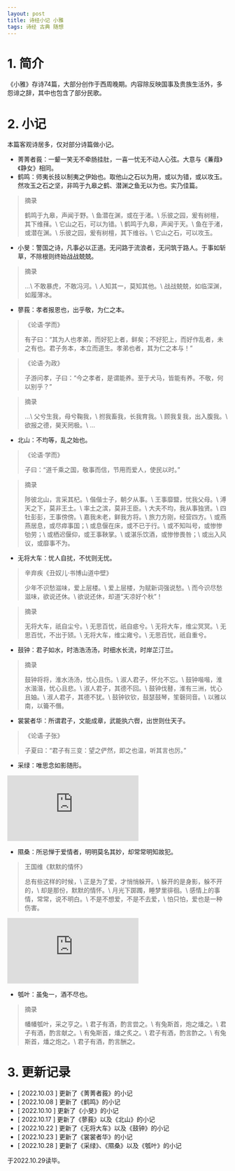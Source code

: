 ```yaml
---
layout: post
title: 诗经小记 小雅
tags: 诗经 古典 随想
---
```


# 1. 简介

《小雅》存诗74篇，大部分创作于西周晚期。内容除反映国事及贵族生活外，多怨诽之辞，其中也包含了部分民歌。

# 2. 小记

本篇客观诗居多，仅对部分诗篇做小记。

- 菁菁者莪：一颦一笑无不牵肠挂肚，一喜一忧无不动人心弦。大意与《蒹葭》《静女》相同。
- 鹤鸣：师夷长技以制夷之伊始也。取他山之石以为用，或以为错，或以攻玉。然攻玉之石之坚，非鸣于九皋之鹤、潜渊之鱼无以为也。实乃佳篇。

> 摘录
>
> 鹤鸣于九皋，声闻于野。\\
> 鱼潜在渊，或在于渚。\\
> 乐彼之园，爰有树檀，其下维萚。\\
> 它山之石，可以为错。\\
> 鹤鸣于九皋，声闻于天。\\
> 鱼在于渚，或潜在渊。\\
> 乐彼之园，爰有树檀，其下维谷。\\
> 它山之石，可以攻玉。

- 小旻：警国之诗，凡事必以正道。无问路于流浪者，无问筑于路人。于事如斩草，不除根则终始战战兢兢。

> 摘录
>
> ...\\
> 不敢暴虎，不敢冯河。\\
> 人知其一，莫知其他。\\
> 战战兢兢，如临深渊，如履薄冰。

- 蓼莪：孝者报恩也，出乎敬，为仁之本。

> 《论语·学而》
>
> 有子曰：“其为人也孝弟，而好犯上者，鲜矣；不好犯上，而好作乱者，未之有也。君子务本，本立而道生。孝弟也者，其为仁之本与！”

> 《论语·为政》
>
> 子游问孝，子曰：“今之孝者，是谓能养。至于犬马，皆能有养。不敬，何以别乎？”

> 摘录
>
> ...\\
> 父兮生我，母兮鞠我，\\
> 拊我畜我，长我育我。\\
> 顾我复我，出入腹我。\\
> 欲报之德，昊天罔极。\\
> ...

- 北山：不均等，乱之始也。

>《论语·学而》
>
> 子曰：“道千乘之国，敬事而信，节用而爱人，使民以时。”

> 摘录
>
> 陟彼北山，言采其杞。\\
> 偕偕士子，朝夕从事。\\
> 王事靡盬，忧我父母。\\
> 溥天之下，莫非王土。\\
> 率土之滨，莫非王臣。\\
> 大夫不均，我从事独贤。\\
> 四牡彭彭，王事傍傍。\\
> 嘉我未老，鲜我方将。\\
> 旅力方刚，经营四方。\\
> 或燕燕居息，或尽瘁事国；\\
> 或息偃在床，或不已于行。\\
> 或不知叫号，或惨惨劬劳；\\
> 或栖迟偃仰，或王事鞅掌。\\
> 或湛乐饮酒，或惨惨畏咎；\\
> 或出入风议，或靡事不为。

- 无将大车：忧人自扰，不忧则无忧。

> 辛弃疾《丑奴儿·书博山道中壁》
>
> 少年不识愁滋味，爱上层楼。\\
> 爱上层楼，为赋新词强说愁。\\
> 而今识尽愁滋味，欲说还休。\\
> 欲说还休，却道“天凉好个秋”！

> 摘录
>
> 无将大车，祇自尘兮。\\
> 无思百忧，祇自疷兮。\\
> 无将大车，维尘冥冥。\\
> 无思百忧，不出于颎。\\
> 无将大车，维尘雍兮。\\
> 无思百忧，祇自重兮。

- 鼓钟：君子如水，时浩浩汤汤，时细水长流，时岸芷汀兰。

> 摘录
>
> 鼓钟将将，淮水汤汤，忧心且伤。\\
> 淑人君子，怀允不忘。\\
> 鼓钟喈喈，淮水湝湝，忧心且悲。\\
> 淑人君子，其德不回。\\
> 鼓钟伐鼛，淮有三洲，忧心且妯。\\
> 淑人君子，其德不犹。\\
> 鼓钟钦钦，鼓瑟鼓琴，笙磬同音。\\
> 以雅以南，以籥不僭。

- 裳裳者华：所谓君子，文能成章，武能执六辔，出世则仕天子。

> 《论语·子张》
>
> 子夏曰：“君子有三变：望之俨然，即之也温，听其言也厉。”

- 采绿：唯思念如影随形。

<div class="video-frame"><iframe src="https://www.youtube.com/embed/4Ah5gsjXVgo" title="YouTube video player" frameborder="0" allowfullscreen></iframe></div>

- 隰桑：所忌惮于爱情者，明明莫名其妙，却常常明知故犯。

> 王国维《默默的情怀》
>
> 总有些这样的时候，\\
> 正是为了爱，才悄悄躲开。\\
> 躲开的是身影，躲不开的，\\
> 却是那份，默默的情怀。\\
> 月光下踯躅，睡梦里徘徊。\\
> 感情上的事情，常常，说不明白。\\
> 不是不想爱，不是不去爱，\\
> 怕只怕，爱也是一种伤害。

<div class="video-frame"><iframe src="https://www.youtube.com/embed/iFCkm_Egn1g" title="YouTube video player" frameborder="0" allowfullscreen></iframe></div>

- 瓠叶：虽兔一，酒不尽也。

> 摘录
>
> 幡幡瓠叶，采之亨之。\\
> 君子有酒，酌言尝之。\\
> 有兔斯首，炮之燔之。\\
> 君子有酒，酌言献之。\\
> 有兔斯首，燔之炙之。\\
> 君子有酒，酌言酢之。\\
> 有兔斯首，燔之炮之。\\
> 君子有酒，酌言酬之。


# 3. 更新记录

- [ 2022.10.03 ] 更新了《菁菁者莪》的小记
- [ 2022.10.08 ] 更新了《鹤鸣》的小记
- [ 2022.10.10 ] 更新了《小旻》的小记
- [ 2022.10.17 ] 更新了《蓼莪》以及《北山》的小记
- [ 2022.10.22 ] 更新了《无将大车》以及《鼓钟》的小记
- [ 2022.10.23 ] 更新了《裳裳者华》的小记
- [ 2022.10.28 ] 更新了《采绿》、《隰桑》以及《瓠叶》的小记

于2022.10.29读毕。
